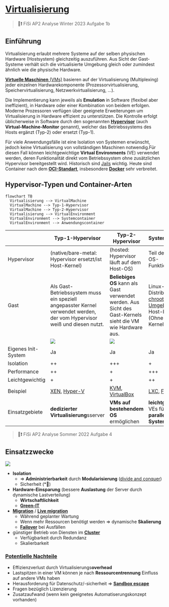 # [Virtualisierung](https://de.wikipedia.org/wiki/Virtualisierung_(Informatik))

> **📝❗** FiSi AP2 Analyse Winter 2023 Aufgabe 1b

<!-- toc -->


## Einführung

Virtualisierung erlaubt mehrere Systeme auf der selben physischen Hardware (Hostsystem) gleichzeitig auszuführen. Aus Sicht der Gast-Systeme verhält sich die virtualisierte Umgebung gleich oder zumindest ähnlich wie die physische Hardware.

[**Virtuelle Maschinen** (VMs)](https://de.wikipedia.org/wiki/Virtuelle_Maschine) basieren auf der Virtualisierung (Multiplexing) jeder einzelnen Hardwarekomponente (Prozessorvirtualisierung, Speichervirtualisierung, Netzwerkvirtualisierung, …).

Die Implementierung kann jeweils als **Emulation** in Software (flexibel aber ineffizient), in Hardware oder einer Kombination von beidem erfolgen.
Moderne Prozessoren verfügen über geeignete Erweiterungen um Virtualisierung in Hardware effizient zu unterstützen. Die Kontrolle erfolgt üblicherweise in Software durch den sogenannten 
[**Hypervisor**](https://de.wikipedia.org/wiki/Hypervisor) (auch **Virtual-Machine-Monitor** genannt), welcher das Betriebssystems des Hosts ergänzt (Typ-2) oder ersetzt (Typ-1).

Für viele Anwendungsfälle ist eine Isolation von Systemen erwünscht, jedoch keine Virtualisierung von vollständigen Maschinen notwendig.Für diesen Fall können leichtgewichtige **Virtual Environments** (VE) verwendet werden, deren Funktionalität direkt vom Betriebssystem ohne zusätzlichen Hypervisor bereitgestellt wird. Historisch sind [Jails](https://en.wikipedia.org/wiki/FreeBSD_jail) wichtig. Heute sind Container nach dem [**OCI-Standart**](https://de.wikipedia.org/wiki/Open_Container_Initiative), insbesondere [**Docker**](https://de.wikipedia.org/wiki/Docker_(Software)) sehr verbreitet.


## Hypervisor-Typen und Container-Arten

```mermaid
flowchart TB
  Virtualisierung --> VirtualMachine
  VirtualMachine --> Typ-1-Hypervisor
  VirtualMachine --> Typ-2-Hypervisor
  Virtualisierung --> VirtualEnvironment
  VirtualEnvironment --> Systemcontainer
  VirtualEnvironment --> Anwendungscontainer
```

|           | Typ-1-Hypervisor | Typ-2-Hypervisor | Systemcontainer | Anwendungscontainer |
| --------- | ---------------- | ---------------- | --------------- | ------------------- |
| Hypervisor | (native/bare-metal: Hypervisor ersetzt/ist Host-Kernel) | (hosted: Hypervisor läuft auf dem Host-OS) | Teil der Host-OS-Funktionalität | Host-OS + Container-Dienst |
| Gast      | Als Gast-Betriebssystem muss ein speziell angepasster Kernel verwendet werden, der vom Hypervisor weiß und diesen nutzt. | **Beliebiges OS** kann als Gast verwendet werden. Aus Sicht des Gast-Kernels sieht die VM wie Hardware aus. | Linux-Distribution in [chroot-Umgebung](https://de.wikipedia.org/wiki/Chroot) auf Host-Kernel (Ohne Gast-Kernel) | einzelne isolierte Anwendung |
| | ![](https://upload.wikimedia.org/wikipedia/commons/5/53/VMM-Type1.JPG) | ![](https://upload.wikimedia.org/wikipedia/commons/1/1a/VMM-Type2.JPG) | | |
| Eigenes Init-System | Ja     | Ja               | Ja              | Nein                |   
| Isolation | ++               | +++              | +               | +                   |
| Performance | ++             | +                | +++             | +++                 |
| Leichtgewichtig | +          | +                | ++              | +++                 |   
| Beispiel  | [XEN](https://de.wikipedia.org/wiki/Xen), [Hyper-V](https://de.wikipedia.org/wiki/Hyper-V) | [KVM](https://de.wikipedia.org/wiki/Kernel-based_Virtual_Machine), [VirtualBox](https://de.wikipedia.org/wiki/VirtualBox) | [LXC](https://de.wikipedia.org/wiki/LXC), [FreeBSDjail](https://en.wikipedia.org/wiki/FreeBSD_jail) | [Docker](https://de.wikipedia.org/wiki/Docker_(Software)), [Podman](https://en.wikipedia.org/wiki/Podman) |
| Einsatzgebiete | **dedizierter Virtualisierung**sserver | **VMs auf bestehendem OS** ermöglichen | **leichtgewichtige** VEs für viele **parallele Linux-Systeme** | leichtgewichtige VEs für **isolierte Anwendungen** |

> **📝❗** FiSi AP2 Analyse Sommer 2022 Aufgabe 4


## Einsatzzwecke

[![](https://technofaq.org/wp-content/uploads/2015/06/virtualization.jpg)](https://technofaq.org/posts/2015/06/reasons-why-switching-to-virtualization-is-easy-and-effective/)

* **Isolation**
  * => **Administrierbarkeit** durch **Modularisierung** ([divide and conquer](https://de.wikipedia.org/wiki/Teile-und-herrsche-Verfahren))
  * Sicherheit (*💬)
* **Hardware-Einsparung** (bessere **Auslastung** der Server durch dynamische Lastverteilung)
  * **Wirtschaftlichkeit**
  * [**Green-IT**](https://de.wikipedia.org/wiki/Green_IT)
* [**Migration**](https://en.wikipedia.org/wiki/Migration_(virtualization)) / [**Live migration**](https://en.wikipedia.org/wiki/Live_migration)
  * Während geplanter Wartung
  * Wenn mehr Ressourcen benötigt werden => dynamische **Skalierung**
  * [**Failover**](https://de.wikipedia.org/wiki/Failover) bei Ausfällen
* günstiger Betrieb von Diensten im [**Cluster**](https://de.wikipedia.org/wiki/Rechnerverbund)
  * Verfügbarkeit durch Redundanz
  * Skalierbarkeit

### [Potentielle Nachteile](https://de.wikipedia.org/wiki/Virtuelle_Maschine#Vor-_und_Nachteile_des_Einsatzes_systembasierter_virtueller_Maschinen)

* Effizienzverlust durch Virtualisierungs**overhead**
* Lastspitzen in einer VM können je nach **Ressourcentrennung** Einfluss auf andere VMs haben
* Herausforderung für Datenschutz/-sicherheit => [**Sandbox escape**](https://en.wikipedia.org/wiki/Virtual_machine_escape)
* Fragen bezüglich Lizenzierung
* Zusatzaufwand (wenn kein geeignetes Automatiserungskonzept vorhanden)
